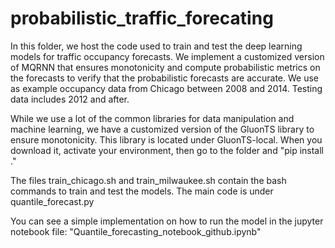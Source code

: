 # probabilistic_traffic_forecating
In this folder, we host the code used to train and test the deep learning models for traffic occupancy forecasts. We implement a customized version of MQRNN that ensures monotonicity and compute probabilistic metrics on the forecasts to verify that the probabilistic forecasts are accurate. We use as example occupancy data from Chicago between 2008 and 2014. Testing data includes 2012 and after.

While we use a lot of the common libraries for data manipulation and machine learning, we have a customized version of the GluonTS library to ensure monotonicity.
This library is located under GluonTS-local. When you download it, activate your environment, then go to the folder and "pip install ."

The files train_chicago.sh and train_milwaukee.sh contain the bash commands to train and test the models.
The main code is under quantile_forecast.py

You can see a simple implementation on how to run the model in the jupyter notebook file: "Quantile_forecasting_notebook_github.ipynb"
